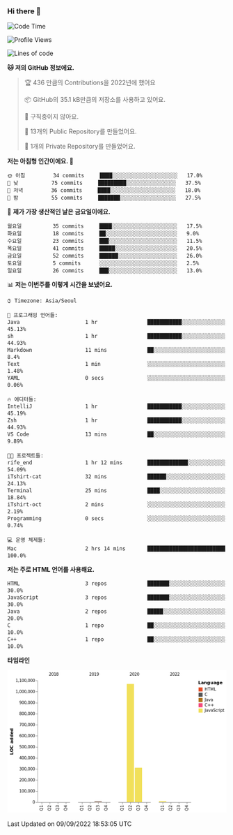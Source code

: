 ### Hi there 👋

<!--
**otm0937/otm0937** is a ✨ _special_ ✨ repository because its `README.md` (this file) appears on your GitHub profile.

Here are some ideas to get you started:

- 🔭 I’m currently working on ...
- 🌱 I’m currently learning ...
- 👯 I’m looking to collaborate on ...
- 🤔 I’m looking for help with ...
- 💬 Ask me about ...
- 📫 How to reach me: ...
- 😄 Pronouns: ...
- ⚡ Fun fact: ...
-->

  <!--START_SECTION:waka-->
![Code Time](http://img.shields.io/badge/Code%20Time-379%20hrs%2051%20mins-blue)

![Profile Views](http://img.shields.io/badge/Profile%20Views-0-blue)

![Lines of code](https://img.shields.io/badge/%EC%A0%80%EB%8A%94%20%EC%97%AC%ED%83%9C%EA%B9%8C%EC%A7%80%20-1%20Million%20%EC%A4%84%EC%9D%98%20%EC%BD%94%EB%93%9C%EB%A5%BC%20%EC%9E%91%EC%84%B1%ED%96%88%EC%96%B4%EC%9A%94.-blue)

**🐱 저의 GitHub 정보에요.** 

> 🏆 436 만큼의 Contributions을 2022년에 했어요
 > 
> 📦 GitHub의 35.1 kB만큼의 저장소를 사용하고 있어요. 
 > 
> 🚫 구직중이지 않아요.
 > 
> 📜 13개의 Public Repository를 만들었어요. 
 > 
> 🔑 1개의 Private Repository를 만들었어요. 
 > 
**저는 아침형 인간이에요. 🐤** 

```text
🌞 아침         34 commits     ████░░░░░░░░░░░░░░░░░░░░░   17.0% 
🌆 낮　         75 commits     █████████░░░░░░░░░░░░░░░░   37.5% 
🌃 저녁         36 commits     ████░░░░░░░░░░░░░░░░░░░░░   18.0% 
🌙 밤　         55 commits     ███████░░░░░░░░░░░░░░░░░░   27.5%

```
📅 **제가 가장 생산적인 날은 금요일이에요.** 

```text
월요일          35 commits     ████░░░░░░░░░░░░░░░░░░░░░   17.5% 
화요일          18 commits     ██░░░░░░░░░░░░░░░░░░░░░░░   9.0% 
수요일          23 commits     ███░░░░░░░░░░░░░░░░░░░░░░   11.5% 
목요일          41 commits     █████░░░░░░░░░░░░░░░░░░░░   20.5% 
금요일          52 commits     ██████░░░░░░░░░░░░░░░░░░░   26.0% 
토요일          5 commits      ░░░░░░░░░░░░░░░░░░░░░░░░░   2.5% 
일요일          26 commits     ███░░░░░░░░░░░░░░░░░░░░░░   13.0%

```


📊 **저는 이번주를 이렇게 시간을 보냈어요.** 

```text
⌚︎ Timezone: Asia/Seoul

💬 프로그래밍 언어들: 
Java                     1 hr                ███████████░░░░░░░░░░░░░░   45.13% 
sh                       1 hr                ███████████░░░░░░░░░░░░░░   44.93% 
Markdown                 11 mins             ██░░░░░░░░░░░░░░░░░░░░░░░   8.4% 
Text                     1 min               ░░░░░░░░░░░░░░░░░░░░░░░░░   1.48% 
YAML                     0 secs              ░░░░░░░░░░░░░░░░░░░░░░░░░   0.06%

🔥 에디터들: 
IntelliJ                 1 hr                ███████████░░░░░░░░░░░░░░   45.19% 
Zsh                      1 hr                ███████████░░░░░░░░░░░░░░   44.93% 
VS Code                  13 mins             ██░░░░░░░░░░░░░░░░░░░░░░░   9.89%

🐱‍💻 프로젝트들: 
rife_end                 1 hr 12 mins        █████████████░░░░░░░░░░░░   54.09% 
iTshirt-cat              32 mins             ██████░░░░░░░░░░░░░░░░░░░   24.13% 
Terminal                 25 mins             ████░░░░░░░░░░░░░░░░░░░░░   18.84% 
iTshirt-oct              2 mins              ░░░░░░░░░░░░░░░░░░░░░░░░░   2.19% 
Programming              0 secs              ░░░░░░░░░░░░░░░░░░░░░░░░░   0.74%

💻 운영 체제들: 
Mac                      2 hrs 14 mins       █████████████████████████   100.0%

```

**저는 주로 HTML 언어를 사용해요.** 

```text
HTML                     3 repos             ███████░░░░░░░░░░░░░░░░░░   30.0% 
JavaScript               3 repos             ███████░░░░░░░░░░░░░░░░░░   30.0% 
Java                     2 repos             █████░░░░░░░░░░░░░░░░░░░░   20.0% 
C                        1 repo              ██░░░░░░░░░░░░░░░░░░░░░░░   10.0% 
C++                      1 repo              ██░░░░░░░░░░░░░░░░░░░░░░░   10.0%

```


**타임라인**

![Chart not found](https://raw.githubusercontent.com/otm0937/otm0937/main/charts/bar_graph.png) 


 Last Updated on 09/09/2022 18:53:05 UTC
<!--END_SECTION:waka-->
